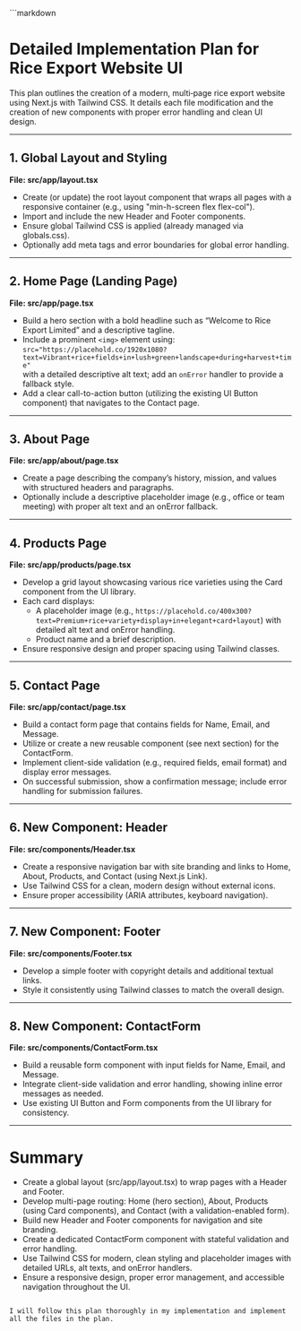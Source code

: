 <think>```markdown
# Detailed Implementation Plan for Rice Export Website UI

This plan outlines the creation of a modern, multi‑page rice export website using Next.js with Tailwind CSS. It details each file modification and the creation of new components with proper error handling and clean UI design.

---

## 1. Global Layout and Styling

**File: src/app/layout.tsx**  
- Create (or update) the root layout component that wraps all pages with a responsive container (e.g., using "min-h-screen flex flex-col").  
- Import and include the new Header and Footer components.  
- Ensure global Tailwind CSS is applied (already managed via globals.css).  
- Optionally add meta tags and error boundaries for global error handling.

---

## 2. Home Page (Landing Page)

**File: src/app/page.tsx**  
- Build a hero section with a bold headline such as “Welcome to Rice Export Limited” and a descriptive tagline.  
- Include a prominent `<img>` element using:  
  `src="https://placehold.co/1920x1080?text=Vibrant+rice+fields+in+lush+green+landscape+during+harvest+time"`  
  with a detailed descriptive alt text; add an `onError` handler to provide a fallback style.  
- Add a clear call-to-action button (utilizing the existing UI Button component) that navigates to the Contact page.

---

## 3. About Page

**File: src/app/about/page.tsx**  
- Create a page describing the company’s history, mission, and values with structured headers and paragraphs.  
- Optionally include a descriptive placeholder image (e.g., office or team meeting) with proper alt text and an onError fallback.

---

## 4. Products Page

**File: src/app/products/page.tsx**  
- Develop a grid layout showcasing various rice varieties using the Card component from the UI library.  
- Each card displays:  
  - A placeholder image (e.g., `https://placehold.co/400x300?text=Premium+rice+variety+display+in+elegant+card+layout`) with detailed alt text and onError handling.  
  - Product name and a brief description.  
- Ensure responsive design and proper spacing using Tailwind classes.

---

## 5. Contact Page

**File: src/app/contact/page.tsx**  
- Build a contact form page that contains fields for Name, Email, and Message.  
- Utilize or create a new reusable component (see next section) for the ContactForm.  
- Implement client-side validation (e.g., required fields, email format) and display error messages.  
- On successful submission, show a confirmation message; include error handling for submission failures.

---

## 6. New Component: Header

**File: src/components/Header.tsx**  
- Create a responsive navigation bar with site branding and links to Home, About, Products, and Contact (using Next.js Link).  
- Use Tailwind CSS for a clean, modern design without external icons.  
- Ensure proper accessibility (ARIA attributes, keyboard navigation).

---

## 7. New Component: Footer

**File: src/components/Footer.tsx**  
- Develop a simple footer with copyright details and additional textual links.  
- Style it consistently using Tailwind classes to match the overall design.

---

## 8. New Component: ContactForm

**File: src/components/ContactForm.tsx**  
- Build a reusable form component with input fields for Name, Email, and Message.  
- Integrate client-side validation and error handling, showing inline error messages as needed.  
- Use existing UI Button and Form components from the UI library for consistency.

---

# Summary

- Create a global layout (src/app/layout.tsx) to wrap pages with a Header and Footer.  
- Develop multi-page routing: Home (hero section), About, Products (using Card components), and Contact (with a validation-enabled form).  
- Build new Header and Footer components for navigation and site branding.  
- Create a dedicated ContactForm component with stateful validation and error handling.  
- Use Tailwind CSS for modern, clean styling and placeholder images with detailed URLs, alt texts, and onError handlers.  
- Ensure a responsive design, proper error management, and accessible navigation throughout the UI.
```

I will follow this plan thoroughly in my implementation and implement all the files in the plan.
